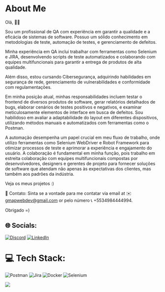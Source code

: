 # About Me
Olá, 👋🏽

Sou um profissional de QA com experiência em garantir a qualidade e a eficácia de sistemas de software. Possuo um sólido conhecimento em metodologias de teste, automação de testes, e gerenciamento de defeitos. 

Minha experiência em QA inclui trabalhar com ferramentas como Selenium e JIRA, desenvolvendo scripts de teste automatizados e colaborando com equipes multifuncionais para garantir a entrega de produtos de alta qualidade. 

Além disso, estou cursando Cibersegurança, adquirindo habilidades em segurança de rede, gerenciamento de vulnerabilidades e conformidade com regulamentações.

Em minha posição atual, minhas responsabilidades incluem testar o frontend de diversos produtos de software, gerar relatórios detalhados de bugs, elaborar cenários de testes positivos e negativos, e examinar meticulosamente elementos de interface em busca de defeitos. Sou habilidoso em avaliar a adaptabilidade do layout em diferentes dispositivos, utilizando métodos manuais e automatizados com ferramentas como o Postman.

A automação desempenha um papel crucial em meu fluxo de trabalho, onde utilizo ferramentas como Selenium WebDriver e Robot Framework para otimizar processos de teste e aprimorar a experiência e engajamento do usuário. A colaboração é fundamental em minha função, pois trabalho em estreita colaboração com equipes multifuncionais compostas por desenvolvedores, designers e gerentes de projeto para fornecer soluções de software que atendam não apenas às expectativas dos clientes, mas também aos padrões da indústria.

Veja os meus projetos :)


📧 Contato:
Sinta se a vontade para me contatar via email at ✉️ gmapwebdev@gmail.com or pelo número 📞 +5534984444994.

Obrigado =)


## 🌐 Socials:
[![Discord](https://img.shields.io/badge/Discord-%237289DA.svg?logo=discord&logoColor=white)](https://discord.gg/5VTYh76C) [![LinkedIn](https://img.shields.io/badge/LinkedIn-%230077B5.svg?logo=linkedin&logoColor=white)](https://linkedin.com/in/gmapwebdev) 

# 💻 Tech Stack:
![Postman](https://img.shields.io/badge/Postman-FF6C37?style=plastic&logo=postman&logoColor=white) ![Jira](https://img.shields.io/badge/jira-%230A0FFF.svg?style=plastic&logo=jira&logoColor=white) ![Docker](https://img.shields.io/badge/docker-%230db7ed.svg?style=plastic&logo=docker&logoColor=white) ![Selenium](https://www.google.com/url?sa=i&url=https%3A%2F%2Fpt.wikipedia.org%2Fwiki%2FFicheiro%3ASelenium_Logo.png&psig=AOvVaw0p2IvtvnjJd71HHNqS4rEU&ust=1717632089652000&source=images&cd=vfe&opi=89978449&ved=0CBIQjRxqFwoTCJCg9aWUw4YDFQAAAAAdAAAAABAE)

[![](https://visitcount.itsvg.in/api?id=gmap888&icon=0&color=1)](https://visitcount.itsvg.in)

